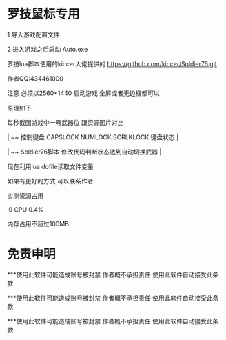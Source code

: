 罗技鼠标专用
=====

1 导入游戏配置文件

2 进入游戏之后启动 Auto.exe

罗技lua脚本使用的kiccer大佬提供的 https://github.com/kiccer/Soldier76.git

作者QQ:434461000

注意 必须以2560*1440 启动游戏 全屏或者无边框都可以

原理如下

每秒截图游戏中一号武器位 跟资源图片对比

|  \~\~ 控制键盘 CAPSLOCK NUMLOCK SCRLKLOCK 键盘状态 |

|  \~\~ Soldier76脚本 修改代码判断状态达到自动切换武器 |

现在利用lua dofile读取文件变量

如果有更好的方式 可以联系作者

实测资源占用 

i9 CPU 0.4% 

内存占用不超过100MB 

# 免责申明

***使用此软件可能造成账号被封禁 作者概不承担责任 使用此软件自动接受此条款

***使用此软件可能造成账号被封禁 作者概不承担责任 使用此软件自动接受此条款

***使用此软件可能造成账号被封禁 作者概不承担责任 使用此软件自动接受此条款
